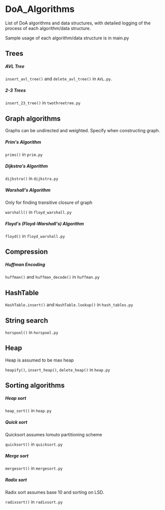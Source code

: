 # DoA_Algorithms

List of DoA algorithms and data structures, with detailed logging of the process of each algorithm/data structure.

Sample usage of each algorithm/data structure is in main.py

## Trees

##### AVL Tree

`insert_avl_tree()` and `delete_avl_tree()` in `AVL.py`. 

##### 2-3 Trees

`insert_23_tree()` in `twothreetree.py`

## Graph algorithms

Graphs can be undirected and weighted. Specify when constructing graph.

##### Prim's Algorithm

`prims()` in `prim.py`

##### Dijkstra's Algorithm

`dijkstra()` in `dijkstra.py`

##### Warshall's Algorithm

Only for finding transitive closure of graph

`warshall()` in `floyd_warshall.py`

##### Floyd's (Floyd-Warshall's) Algorithm

`floyd()` in `floyd_warshall.py`

## Compression

##### Huffman Encoding

`huffman()` and `huffman_decode()` in `huffman.py`

## HashTable

`HashTable.insert()` and `HashTable.lookup()` in `hash_tables.py`

## String search

`horspool()` in `horspool.py`

## Heap

Heap is assumed to be max heap

`heapify()`, `insert_heap()`, `delete_heap()` in `heap.py`

## Sorting algorithms

##### Heap sort

`heap_sort()` in `heap.py`

##### Quick sort

Quicksort assumes lomuto partitioning scheme

`quicksort()` in `quicksort.py`

##### Merge sort

`mergesort()` in `mergesort.py`

##### Radix sort

Radix sort assumes base 10 and sorting on LSD.

`radixsort()` in `radixsort.py`
